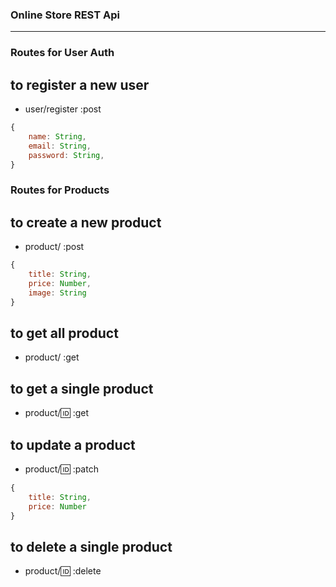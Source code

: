### Online Store REST Api

---

### Routes for User Auth

## to register a new user

- user/register :post

```js
{
    name: String,
    email: String,
    password: String,
}
```

### Routes for Products

## to create a new product

- product/ :post

```js
{
    title: String,
    price: Number,
    image: String
}
```

## to get all product

- product/ :get

## to get a single product

- product/:id: :get

## to update a product

- product/:id: :patch

```js
{
    title: String,
    price: Number
}
```

## to delete a single product

- product/:id: :delete
